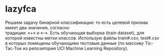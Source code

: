 # lazyfca

Решаем	задачу	бинарной	классификации:	то	есть	целевой	признак	имеет	два	значения,	согласно	
традиции:	«+»	и	«-».	Есть	обучающая	выборка	(train dataset),	для	которой	известны	метки классов.
Использую файлы train#.csv,	test#.csv в которых помещены обучающиеи	тестовые	данные	(по	
массиву	Tic-Tac-Toe из	репозитория	UCI Machine Learning Repository).
